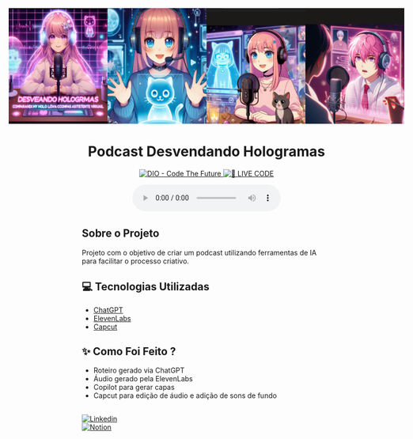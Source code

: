 <div align="center">
  <div style="display: flex; justify-content: center;">
    <img src="./assets/holo4.jpg" width="200">
    <img src="./assets/holo3.jpg" width="200">
    <img src="./assets/holo2.jpg" width="200">
    <img src="./assets/holo1.jpg" width="200">
  </div>
</div>

<h1 align="center">Podcast Desvendando Hologramas</h1>

<p align="center">
  <a href="https://dio.me/">
    <img src="https://img.shields.io/badge/DIO-Code_The_Future-28DA77?logo=youtube" alt="DIO - Code The Future">
  </a>
  <a href="https://dio.me/">
    <img src="https://img.shields.io/badge/🔴_LIVE_CODE-FF5E72" alt="🔴 LIVE CODE">
  </a>
</p>
<div align="center">
  <audio controls>
    <source src="https://rosanatsf.notion.site/Podcast-Desvendando-Hologramas-b61fb4410b2f4e30bf14d5c784a1806c?pvs=4" type="audio/mp3">
    Seu navegador não suporta o elemento de áudio.
  </audio>
</div>

## Sobre o Projeto

Projeto com o objetivo de criar um podcast utilizando ferramentas de IA para facilitar o processo criativo.

## 💻 Tecnologias Utilizadas

- [ChatGPT](https://chat.openai.com/) 
- [ElevenLabs](https://beta.elevenlabs.io/)
- [Capcut](https://www.capcut.com/pt-br/)

## ✨ Como Foi Feito ?

- Roteiro gerado via ChatGPT
- Áudio gerado pela ElevenLabs
- Copilot para gerar capas
- Capcut para edição de áudio e adição de sons de fundo

##

[![Linkedin](https://img.shields.io/badge/RosanaTSF-0077B5?style=for-the-badge&logo=linkedin&logoColor=white)](https://www.linkedin.com/in/rosanatsf/) <br/>
[![Notion](https://img.shields.io/badge/RosanaTSF-000000?style=for-the-badge&logo=notion&logoColor=white)](https://www.notion.so/rosanatsf/Rosanatsf)

##
